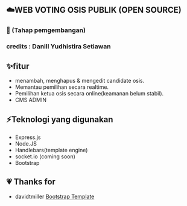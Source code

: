 ##  :cloud:**WEB VOTING OSIS PUBLIK (OPEN SOURCE)**
### :construction_worker: (Tahap pemgembangan)
### credits : Danill Yudhistira Setiawan
## :sparkles:fitur
- menambah, menghapus & mengedit candidate osis.
- Memantau pemilihan secara realtime.
- Pemilihan ketua osis secara online(keamanan belum stabil).
- CMS ADMIN

## :zap:Teknologi yang digunakan
- Express.js 
- Node.JS 
- Handlebars(template engine)
- socket.io (coming soon)
- Bootstrap 

## :heartpulse: Thanks for
- davidtmiller [Bootstrap Template](http://https://github.com/BlackrockDigital/startbootstrap-sb-admin-2 "template")
